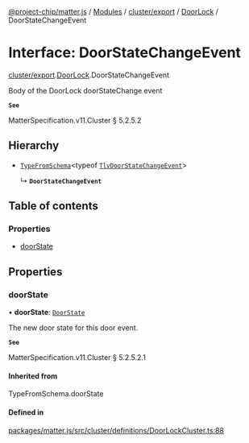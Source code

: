 [@project-chip/matter.js](../README.md) / [Modules](../modules.md) / [cluster/export](../modules/cluster_export.md) / [DoorLock](../modules/cluster_export.DoorLock.md) / DoorStateChangeEvent

# Interface: DoorStateChangeEvent

[cluster/export](../modules/cluster_export.md).[DoorLock](../modules/cluster_export.DoorLock.md).DoorStateChangeEvent

Body of the DoorLock doorStateChange event

**`See`**

MatterSpecification.v11.Cluster § 5.2.5.2

## Hierarchy

- [`TypeFromSchema`](../modules/tlv_export.md#typefromschema)\<typeof [`TlvDoorStateChangeEvent`](../modules/cluster_export.DoorLock.md#tlvdoorstatechangeevent)\>

  ↳ **`DoorStateChangeEvent`**

## Table of contents

### Properties

- [doorState](cluster_export.DoorLock.DoorStateChangeEvent.md#doorstate)

## Properties

### doorState

• **doorState**: [`DoorState`](../enums/cluster_export.DoorLock.DoorState.md)

The new door state for this door event.

**`See`**

MatterSpecification.v11.Cluster § 5.2.5.2.1

#### Inherited from

TypeFromSchema.doorState

#### Defined in

[packages/matter.js/src/cluster/definitions/DoorLockCluster.ts:88](https://github.com/project-chip/matter.js/blob/6d3b6a5d957d88a9231d6ecab4bb41f8133112be/packages/matter.js/src/cluster/definitions/DoorLockCluster.ts#L88)
